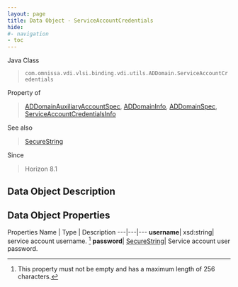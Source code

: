 ```yaml
---
layout: page
title: Data Object - ServiceAccountCredentials
hide:
#- navigation
- toc
---
```






Java Class
> `com.omnissa.vdi.vlsi.binding.vdi.utils.ADDomain.ServiceAccountCredentials`

Property of
> [ADDomainAuxiliaryAccountSpec](vdi.utils.ADDomain.ADDomainAuxiliaryAccountSpec.md#field_detail), [ADDomainInfo](vdi.utils.ADDomain.ADDomainInfo.md#field_detail), [ADDomainSpec](vdi.utils.ADDomain.ADDomainSpec.md#field_detail), [ServiceAccountCredentialsInfo](vdi.utils.ADDomain.ServiceAccountCredentialsInfo.md#field_detail)

See also
> [SecureString](vdi.util.SecureString.md)

Since
> Horizon 8.1


## Data Object Description

## Data Object Properties
Properties
Name |  Type |  Description
---|---|---
**username**|  xsd:string|  service account username. [^152]
**password**| [SecureString](vdi.util.SecureString.md)|  Service account user password.


 


[^152]: This property must not be empty and has a maximum length of 256 characters.